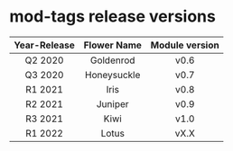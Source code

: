 # mod-tags release versions

| **Year-Release** | **Flower Name** | **Module version** |
|:----------------:|:---------------:|:------------------:|
| Q2 2020          | Goldenrod       | v0.6               |
| Q3 2020          | Honeysuckle     | v0.7               |
| R1 2021          | Iris            | v0.8               |
| R2 2021          | Juniper         | v0.9               |
| R3 2021          | Kiwi            | v1.0               |
| R1 2022          | Lotus           | vX.X               |